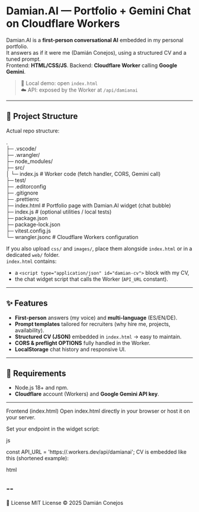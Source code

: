 # Damian.AI — Portfolio + Gemini Chat on Cloudflare Workers

Damian.AI is a **first-person conversational AI** embedded in my personal portfolio.  
It answers as if it were me (Damián Conejos), using a structured CV and a tuned prompt.  
Frontend: **HTML/CSS/JS**. Backend: **Cloudflare Worker** calling **Google Gemini**.

> 🧭 Local demo: open `index.html`  
> ☁️ API: exposed by the Worker at `/api/damianai`

---

## 📁 Project Structure

Actual repo structure:

.  
├─ .vscode/  
├─ .wrangler/  
├─ node_modules/  
├─ src/  
│ └─ index.js # Worker code (fetch handler, CORS, Gemini call)  
├─ test/  
├─ .editorconfig  
├─ .gitignore  
├─ .prettierrc  
├─ index.html # Portfolio page with Damian.AI widget (chat bubble)  
├─ index.js # (optional utilities / local tests)  
├─ package.json  
├─ package-lock.json  
├─ vitest.config.js  
└─ wrangler.jsonc # Cloudflare Workers configuration


If you also upload `css/` and `images/`, place them alongside `index.html` or in a dedicated `web/` folder.  
`index.html` contains:
- a `<script type="application/json" id="damian-cv">` block with my CV,
- the chat widget script that calls the Worker (`API_URL` constant).

---

## ✨ Features

- **First-person** answers (my voice) and **multi-language** (ES/EN/DE).
- **Prompt templates** tailored for recruiters (why hire me, projects, availability).
- **Structured CV (JSON)** embedded in `index.html` → easy to maintain.
- **CORS & preflight OPTIONS** fully handled in the Worker.
- **LocalStorage** chat history and responsive UI.

---

## 🔧 Requirements

- Node.js 18+ and npm.
- **Cloudflare** account (Workers) and **Google Gemini API key**.

---

Frontend (index.html)
Open index.html directly in your browser or host it on your server.

Set your endpoint in the widget script:

js

const API_URL = 'https://<your-subdomain>.workers.dev/api/damianai';
CV is embedded like this (shortened example):

html  

<script type="application/json" id="damian-cv">  
{  
  "basics": { "name": "Damián Conejos", "location": "Deutschschweiz, CH", ... },  
  "education": [...],  
  "experience": [...],  
  "projects": [...],  
  "skills": {...},  
  "academics": { "grade_avg_over_3_years": 8.5 }  
}  
</script>  
--
--
  📜 License
MIT License © 2025 Damián Conejos

